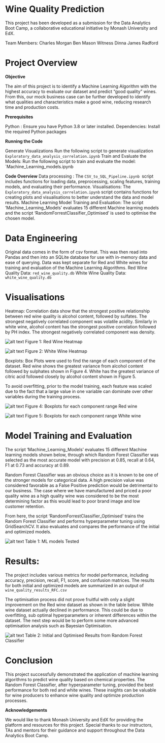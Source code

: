 
# Wine Quality Prediction

This project has been developed as a submission for the Data Analytics Boot Camp, a collaborative educational initiative by Monash University and EdX.

Team Members:
Charles Morgan
Ben Mason
Witness Dinna
James Radford

# Project Overview

**Objective**

The aim of this project is to identify a Machine Learning Algorithm with the highest accuracy to evaluate our dataset and predict “good quality” wines. From this, our mock business case can be further developed to identify what qualities and characteristics make a good wine, reducing research time and production costs.

**Prerequisites**

Python : Ensure you have Python 3.8 or later installed.
Dependencies: Install the required Python packages 

**Running the Code**

Generate Visualizations
Run the following script to generate visualization `Exploratory_data_analysis_correlation.ipynb`
Train and Evaluate the Models: 
Run the following script to train and evaluate the model: `Machine_Learning_models.ipynb





**Code  Overview**
Data processing : The `CSV_to_SQL_Pipeline.ipynb `script includes functions for loading data, preprocessing, scaling features, training models, and evaluating their performance.
Visualisations: The `Exploratory_data_analysis_correlation.ipynb` script contains functions for creating plots and visualisations to better understand the data and model results.
Machine Learning Model Training and Evaluation: The script ‘Machine_Learning_Models’ evaluates 15 different Machine learning models and the script  ‘RandomForrestClassifier_Optimised’ is used to optimise the chosen model.


 # Data Engineering

Original data comes in the form of csv format. This was then read into Pandas and then into an SQLite database for use with in-memory data and ease of querying. Data was kept separate for Red and White wines for training and evaluation of the Machine Learning Algorithms.
Red Wine Quality Data: `red_wine_quality.db`
White Wine Quality Data: `white_wine_quality.db`

# Visualisations

Heatmap:
Correlation data show that the strongest positive relationship between red wine quality is alcohol content, followed by sulfates. The strongest negatively correlated component was volatile acidity. 
Similarly in white wine, alcohol content has the strongest positive correlation followed by PH index. The strongest negatively correlated component was density.

![alt text](https://github.com/Dinna-ux/Team2_wine-quality-prediction/blob/main/Heatmap%20red%20wine.png)
                                      Figure 1: Red Wine Heatmap


![alt text](https://github.com/Dinna-ux/Team2_wine-quality-prediction/blob/main/Heatmap%20White%20wine.png)
                                      Figure 2: White Wine Heatmap















Boxplots:
Box Plots were used to find the range of each component of the dataset. Red wine shows the greatest variance from alcohol content followed by sulphates shown in Figure 4. White has the greatest variance of citric acid followed closely by alcohol content shown in Figure 5.

To avoid overfitting, prior to the model training, each feature was scaled due to the fact that a large value in one variable can dominate over other variables during the training process. 

![alt text](https://github.com/Dinna-ux/Team2_wine-quality-prediction/blob/main/Box%20Plot%20Red%20wine.png)
Figure 4: Boxplots for each component range Red wine






![alt text](https://github.com/Dinna-ux/Team2_wine-quality-prediction/blob/main/Box%20plot%20white%20wine.png)
Figure 5: Boxplots for each component range White wine










# Model Training and Evaluation 
The script ‘Machine_Learning_Models’ evaluates 15 different Machine learning models shown below, through which Random Forest Classifier was selected as the most accurate model with precision at 0.85, recall at 0.64, F1 at 0.73 and accuracy at 0.89.

Random Forest Classifier was an obvious choice as it is known to be one of the stronger models for categorical data. A high precision value was considered favorable as a False Positive prediction would be detrimental to our business. The case where we have manufactured and priced a poor quality wine as a high quality wine was considered to be the most determining factor as this would lead to poor brand image and low customer retention.

 From here, the script ‘RandomForrestClassifier_Optimised’  trains the Random Forest Classifier and performs hyperparameter tuning using GridSearchCV. It also evaluates and compares the performance of the initial and optimized models.
 

![alt text](https://github.com/Dinna-ux/Team2_wine-quality-prediction/blob/main/models%20tested.PNG)
Table 1: ML models Tested










# Results:
The project includes various metrics for model performance, including accuracy, precision, recall, F1, score, and confusion matrices. The results for both initial and optimized models are summarized in an output of `wine_quality_results_RFC.csv`

The optimisation process did not prove fruitful with only a slight improvement on the Red wine dataset as shown in the table below. White wine dataset actually declined in performance. This could be due to overfitting, sub optimal hyperparameters or inherent differences within the dataset. The next step would be to perform some more advanced optimisation analysis such as Bayesian Optimisation. 

![alt text](https://github.com/Dinna-ux/Team2_wine-quality-prediction/blob/main/results%20table.PNG)
Table 2: Initial and Optimised Results from Random Forest Classifier

# Conclusion

This project successfully demonstrated the application of machine learning algorithms to predict wine quality based on chemical properties. The Random Forest Classifier, after hyperparameter tuning, provided the best performance for both red and white wines. These insights can be valuable for wine producers to enhance wine quality and optimize production processes.

**Acknowledgements**

We would like to thank Monash University and EdX for providing the platform and resources for this project. Special thanks to our instructors, TAs and mentors for their guidance and support throughout the Data Analytics Boot Camp.

